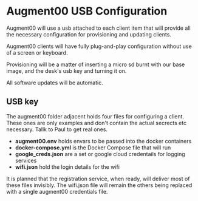 # Augment00 USB Configuration

Augment00 will use a usb attached to each client item that will provide all the necessary configuration for provisioning and updating clients.

Augment00 clients will have fully plug-and-play configuration without use of a screen or keyboard.

Provisioning will be a matter of inserting a micro sd burnt with our base image, and the desk's usb key and turning it on.

All software updates will be automatic.

## USB key

The augment00 folder adjacent holds four files for configuring a client.
These ones are only examples and don't contain the actual secrects etc necessary. Tallk to Paul to get real ones.

- **augment00.env** holds envars to be passed into the docker containers
- **docker-compose.yml** is the Docker Compose file that will run
- **google_creds.json** are a set or google cloud credentails for logging services
- **wifi.json** hold the login details for the wifi

It is planned that the registration service, when ready, will deliver most of these files invisibly.
The wifi.json file will remain the others being replaced with a single augment00 credentials file.